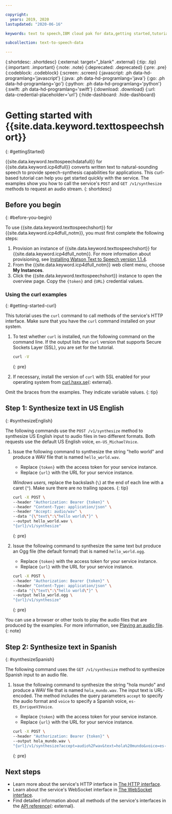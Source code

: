 ```yaml
---

copyright:
  years: 2019, 2020
lastupdated: "2020-06-16"

keywords: text to speech,IBM cloud pak for data,getting started,tutorial,synthesize audio,speech synthesis

subcollection: text-to-speech-data

---
```


{:shortdesc: .shortdesc}
{:external: target="_blank" .external}
{:tip: .tip}
{:important: .important}
{:note: .note}
{:deprecated: .deprecated}
{:pre: .pre}
{:codeblock: .codeblock}
{:screen: .screen}
{:javascript: .ph data-hd-programlang='javascript'}
{:java: .ph data-hd-programlang='java'}
{:go: .ph data-hd-programlang='go'}
{:python: .ph data-hd-programlang='python'}
{:swift: .ph data-hd-programlang='swift'}
{:download: .download}
{:url: data-credential-placeholder='url'}
{:hide-dashboard: .hide-dashboard}

# Getting started with {{site.data.keyword.texttospeechshort}}
{: #gettingStarted}

{{site.data.keyword.texttospeechdatafull}} for {{site.data.keyword.icp4dfull}} converts written text to natural-sounding speech to provide speech-synthesis capabilities for applications. This curl-based tutorial can help you get started quickly with the service. The examples show you how to call the service's `POST` and `GET /v1/synthesize` methods to request an audio stream.
{: shortdesc}

## Before you begin
{: #before-you-begin}

To use {{site.data.keyword.texttospeechshort}} for {{site.data.keyword.icp4dfull_notm}}, you must first complete the following steps:

1.  Provision an instance of {{site.data.keyword.texttospeechshort}} for {{site.data.keyword.icp4dfull_notm}}. For more information about provisioning, see [Installing Watson Text to Speech version 1.1.4](/docs/text-to-speech-data?topic=text-to-speech-data-speech-install).
1.  From the {{site.data.keyword.icp4dfull_notm}} web client menu, choose **My Instances**.
1.  Click the {{site.data.keyword.texttospeechshort}} instance to open the overview page. Copy the `{token}` and `{URL}` credential values.

### Using the curl examples
{: #getting-started-curl}

This tutorial uses the `curl` command to call methods of the service's HTTP interface. Make sure that you have the `curl` command installed on your system.

1.  To test whether `curl` is installed, run the following command on the command line. If the output lists the `curl` version that supports Secure Sockets Layer (SSL), you are set for the tutorial.

    ```bash
    curl -V
    ```
    {: pre}

1.  If necessary, install the version of `curl` with SSL enabled for your operating system from [curl.haxx.se](https://curl.haxx.se/){: external}.

Omit the braces from the examples. They indicate variable values.
{: tip}

## Step 1: Synthesize text in US English
{: #synthesizeEnglish}

The following commands use the `POST /v1/synthesize` method to synthesize US English input to audio files in two different formats. Both requests use the default US English voice, `en-US_MichaelVoice`.

1.  Issue the following command to synthesize the string "hello world" and produce a WAV file that is named `hello_world.wav`.
    -   Replace `{token}` with the access token for your service instance.
    -   Replace `{url}` with the URL for your service instance.

    *Windows users,* replace the backslash (`\`) at the end of each line with a caret (`^`). Make sure there are no trailing spaces.
    {: tip}

    ```bash
    curl -X POST \
    --header "Authorization: Bearer {token}" \
    --header "Content-Type: application/json" \
    --header "Accept: audio/wav" \
    --data "{\"text\":\"hello world\"}" \
    --output hello_world.wav \
    "{url}/v1/synthesize"
    ```
    {: pre}

1.  Issue the following command to synthesize the same text but produce an Ogg file (the default format) that is named `hello_world.ogg`.
    -   Replace `{token}` with the access token for your service instance.
    -   Replace `{url}` with the URL for your service instance.

    ```bash
    curl -X POST \
    --header "Authorization: Bearer {token}" \
    --header "Content-Type: application/json" \
    --data "{\"text\":\"hello world\"}" \
    --output hello_world.ogg \
    "{url}/v1/synthesize"
    ```
    {: pre}

You can use a browser or other tools to play the audio files that are produced by the examples. For more information, see [Playing an audio file](/docs/text-to-speech-data?topic=text-to-speech-data-audioFormats#formatsPlay).
{: note}

## Step 2: Synthesize text in Spanish
{: #synthesizeSpanish}

The following command uses the `GET /v1/synthesize` method to synthesize Spanish input to an audio file.

1.  Issue the following command to synthesize the string "hola mundo" and produce a WAV file that is named `hola_mundo.wav`. The input text is URL-encoded. The method includes the query parameters `accept` to specify the audio format and `voice` to specify a Spanish voice, `es-ES_EnriqueV3Voice`.
    -   Replace `{token}` with the access token for your service instance.
    -   Replace `{url}` with the URL for your service instance.

    ```bash
    curl -X POST \
    --header "Authorization: Bearer {token}" \
    --output hola_mundo.wav \
    "{url}/v1/synthesize?accept=audio%2Fwav&text=hola%20mundo&voice=es-ES_EnriqueV3Voice"
    ```
    {: pre}

## Next steps

-   Learn more about the service's HTTP interface in [The HTTP interface](/docs/text-to-speech-data?topic=text-to-speech-data-usingHTTP).
-   Learn about the service's WebSocket interface in [The WebSocket interface](/docs/text-to-speech-data?topic=text-to-speech-data-usingWebSocket).
-   Find detailed information about all methods of the service's interfaces in the [API reference](https://{DomainName}/apidocs/text-to-speech-data){: external}.
